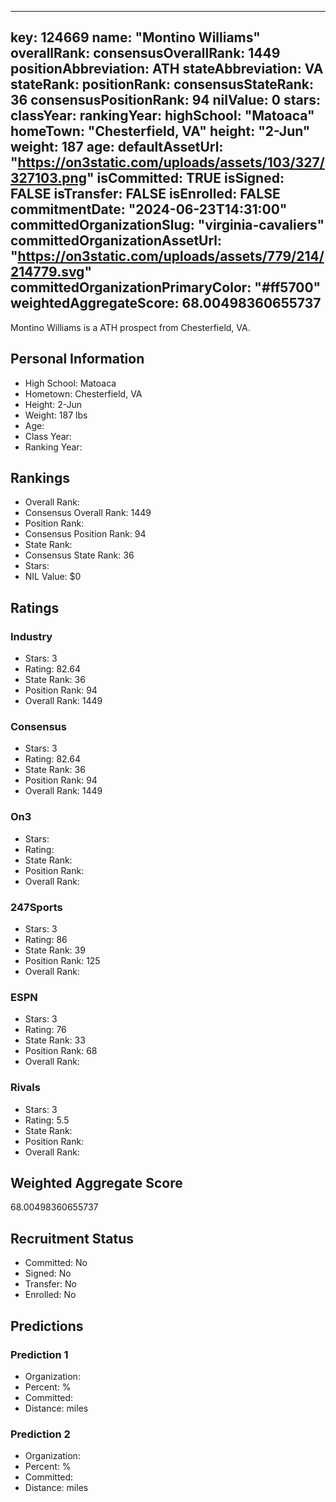 ---
  key: 124669
  name: "Montino Williams"
  overallRank: 
  consensusOverallRank: 1449
  positionAbbreviation: ATH
  stateAbbreviation: VA
  stateRank: 
  positionRank: 
  consensusStateRank: 36
  consensusPositionRank: 94
  nilValue: 0
  stars: 
  classYear: 
  rankingYear: 
  highSchool: "Matoaca"
  homeTown: "Chesterfield, VA"
  height: "2-Jun"
  weight: 187
  age: 
  defaultAssetUrl: "https://on3static.com/uploads/assets/103/327/327103.png"
  isCommitted: TRUE
  isSigned: FALSE
  isTransfer: FALSE
  isEnrolled: FALSE
  commitmentDate: "2024-06-23T14:31:00"
  committedOrganizationSlug: "virginia-cavaliers"
  committedOrganizationAssetUrl: "https://on3static.com/uploads/assets/779/214/214779.svg"
  committedOrganizationPrimaryColor: "#ff5700"
  weightedAggregateScore: 68.00498360655737
  ---
  
  Montino Williams is a ATH prospect from Chesterfield, VA.
  
  ## Personal Information
  - High School: Matoaca
  - Hometown: Chesterfield, VA
  - Height: 2-Jun
  - Weight: 187 lbs
  - Age: 
  - Class Year: 
  - Ranking Year: 
  
  ## Rankings
  - Overall Rank: 
  - Consensus Overall Rank: 1449
  - Position Rank: 
  - Consensus Position Rank: 94
  - State Rank: 
  - Consensus State Rank: 36
  - Stars: 
  - NIL Value: $0
  
  ## Ratings
  
  ### Industry
  - Stars: 3
  - Rating: 82.64
  - State Rank: 36
  - Position Rank: 94
  - Overall Rank: 1449
  
  ### Consensus
  - Stars: 3
  - Rating: 82.64
  - State Rank: 36
  - Position Rank: 94
  - Overall Rank: 1449
  
  ### On3
  - Stars: 
  - Rating: 
  - State Rank: 
  - Position Rank: 
  - Overall Rank: 
  
  ### 247Sports
  - Stars: 3
  - Rating: 86
  - State Rank: 39
  - Position Rank: 125
  - Overall Rank: 
  
  ### ESPN
  - Stars: 3
  - Rating: 76
  - State Rank: 33
  - Position Rank: 68
  - Overall Rank: 
  
  ### Rivals
  - Stars: 3
  - Rating: 5.5
  - State Rank: 
  - Position Rank: 
  - Overall Rank: 
  
  ## Weighted Aggregate Score
  68.00498360655737
  
  ## Recruitment Status
  - Committed: No
  - Signed: No
  - Transfer: No
  - Enrolled: No
  
  
  
  ## Predictions
  
  ### Prediction 1
  - Organization: 
  - Percent: %
  - Committed: 
  - Distance:  miles
  
  ### Prediction 2
  - Organization: 
  - Percent: %
  - Committed: 
  - Distance:  miles
  